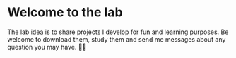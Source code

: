# Welcome to the lab

The lab idea is to share projects I develop for fun and learning purposes. Be welcome to download them, study them and send me messages about any question you may have. 👨‍💻
